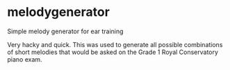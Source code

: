 # melodygenerator
Simple melody generator for ear training

Very hacky and quick. This was used to generate all possible combinations of short melodies that would be asked on the Grade 1 Royal Conservatory piano exam.
